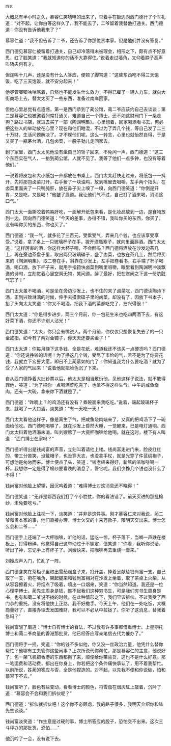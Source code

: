     四五 

   大概总有半小时之久，慕容仁笑嘻嘻的出来了，举着手在额边向西门德行了个军礼道：“对不起，让你白等这样久了，我不能去了，二爷留着我替他打通关。西门德道：你没有告诉他我来了？”

   慕容仁道：“我不但告诉了二爷，还告诉了你那位贵本家。但是他们并没有答复。”

   西门德见慕容仁被留着打通关，自己却冷落得未被理会，相形之下，颇有点不好意思，红了脸笑道：“我就知道你的话不大靠得住。”说着走过墙角，又仰着脖子高声叫轿夫何有才。

   但连叫十几声，还是没有什么人答应，便顿了脚骂道：“这些东西吃不得三天饱饭，吃了三天饱饭，就不安分起来！”

   他尽管唧唧咕咕骂着，自然也不能发生什么效力，不得已雇了一辆人力车，就向大街商场上去，替太太买了一些东西，准备过南岸回家。

   但他心里总觉有点遗憾，第一是西门恭到了蔺公馆，蔺二爷应该约自己去谈谈；第二是慕容仁也被邀着列席打通关，难道自己一个博士，还不如这财阀门下一条走狗？路过书店，就进去买了一部《陶渊明集》。心里想着，回家喝酒看书去，何必把这些人的举动放在心里？现在和他们瞎混，不过为了弄几个钱，等自己发了二三十万财，生活问题解决了。才不睬他们呢。这么一转念，心里也就怡然自得，于是又买了一瓶茅台酒，几包卤菜，一股子劲儿走回家去。

   到了家里，西门太太见他没有坐自己的轿子回来，不免问一声。西门德道：“这三个东西实在气人，一抬到蔺公馆，人就不见了。我等了他们一点多钟，也没有等着他们。”

   一说着将皮包和大小纸包一齐都放在书桌上。西门太太赶快走过来，将纸包一一抖开，先将那包卤菜打开，右手箝了一块油鸡，放到嘴里去咀嚼。左手两个指头，在卤菜里面夹了一只鸭肫肝，放在鼻子尖上嗅了一嗅，向西门德笑道：“你倒是开胃，又是吃，又是喝！”他皱了眉道。我让他们气不过，自己打了酒来喝，消消这口气。”

   西门太太一面撕咬着鸭肫肝吃，一面解开纸包来看，是化妆品放到一边，是食物放到一边，因向西门德笑道：“今天的差事，办得不错，我叫你买的东西，你买了。没有叫你买的东西，你也买了。”

   西门德道：“我一气，就多花了三百元，受累受气，弄来几个钱，也应该享受享受。”说着，拿了桌上一只玻璃杯子在手，拨开酒瓶塞子，就向里面斟酒。西门太太道：“这样厉害的酒，你这样大杯子喝，不会醉吗？西门德将酒放在沙发边茶几上，再在旁边茶盘子里，取出两只玻璃碟子，盛了卤菜，也放在茶几上，然后将买来的《陶渊明集》，取二卷在手，斜靠在沙发上，左手把卷看书，右手端了杯子喝酒，喝口酒，放下杯子来，就用手指箝块卤菜到嘴里咀嚼，眼里看到陶渊明冲淡飘逸的诗句，立刻觉着心里空洞无物，笑问道。醉了最好，把在财阀之下这一份肮脏气忘了！”

   西门太太虽不喝酒，可是坐在旁边沙发上，也不住的夹了卤菜吃，西门德读陶诗下酒，正到兴致淋漓的时候，伸手去摸索碟子里的卤菜，却没有了，因放下书本子，抬了头向太太笑道：“你又不喝酒，把我下酒的菜都吃完了，扫兴得很！”

   西门太太道：“你是得步进步，两三个月前，你一包花生米也吃四两酒下去，有这好菜下酒，你还不许别人沾光！”

   西门德笑道：“太太，你只会有嘴说人。两个月前，你仅仅只想恢复失去了的一只金戒指，如今有了两对金镯子，你天天还要买金子！”

   西门太太道：你每月赚下这多钱，全是花纸，难道我还不该买一点硬货吗？西门德道：“你还说挣钱的话呢！为了挣这几个钱，受尽了市侩的气，若不是为了你要花钱，我就立下宏誓大愿，即日不上蔺慕如的门了！你知道我为什么要吃酒？就为了受了人家的气回来！”说着他就把脸色沉了下来。

   自从西门德挣着大批钞票以后，他太太是相当敷衍他，见他这样子说法，就不敢得罪他，笑道：“为了把你一点喝酒菜吃完了，也值不得这样生气。中午的咸鱼烧肉，还有一大碗，拿来你下酒就是了。”

   西门德道：“昨晚上？的鸡汤还有没有？煮碗面来我吃吃。”说着，端起玻璃杯子来，就喝了一大口酒，淡笑道：“有一天吃一天！”

   西门太太看他这样子，像是真生了气，把咸鱼烧肉端来了，又真的把鸡汤下了一碗面给他吃。西门德吃喝够了，就在沙发上昏然大睡，一觉醒来，已是电灯通明。西门太太料着他酒渴未消，叫刘嫂熬了一大瓷杯咖啡给他喝。就在这时，楼下有人叫道：“西门博士在家吗？”

   西门德听得出是钱尚富的声音，立刻叫着请他上楼。钱尚富走进门来，脸皮红红的，带三分苦笑，没戴帽子，也没穿大衣，也没拿手杖，就是光穿了件蓝绸袍子，可想他是匆匆而来。博士便点了头，笑道：“钱老板来得好，新熬的浓咖啡喝一杯。我想你一定是得了棉纱要看跌的消息了，管它呢，我们少挣几个钱也没什么了不得！”

   钱尚富对他脸上望望，因沉吟着道：“难得博士对这消息还不晓得！”

   西门德笑道：“无非是鄂西我们打了个小胜仗，你的看法错了。前天买进的那批棉纱，未免要吃亏。”

   钱尚富对他脸上注视一下，淡笑道：“并非是这件事。刚才慕容仁来对我说，蔺二爷和贵本家的事，他们直接办理，博士欠交的十来万款子，限明天交出来。博士怎么会和二爷……”

   西门德手上还端了一大杯咖啡，听他的话，猛吃一惊，杯子落下，当啷一声跌在楼板上，打得粉碎。他觉得自己这举动过于不镇定，便笑道：“你看，我听你说话，听出了神，忘记手上有杯子了。刘嫂快来，把咖啡再去重烧一壶来。”

   刘嫂应声入门，忙乱了一阵。

   西门德含笑在茶柜子里取出雪茄烟盒子来，打开盖，捧着呈献给钱尚富一支，自己取了一支，衔在嘴角，架起腿来和钱尚富相对在沙发上坐着，取了茶桌上火柴，从从容容擦着火，将烟点了吸着，喷出一口烟来，笑道：“你当然知道。我还是一位心理学博士。蔺先生周身是钱，瞧不起我们这种穷书生，可是我们穷书生周身是书，也有和蔺二爷说不拢的时候。在此种情形之下，我们早该拆伙。不过我受了西门恭的重托，没有将他扶上正路，我不好撒手。今天上午，他们在一处吃饭，大概商量好了，直接办理去发国难财，我可以不必从中拉拢了。你听了这消息，替我着急吗？”

   钱尚富皱了眉道：“博士自有博士的看法，不过我有许多事都借重博士。上星期托博士和蔺二爷商量的香港那批货，他已经答应写亲笔信去代为催办了。”

   西门德将手一摇，笑道：“你的钱不多似他，你又没一丝政治力量，他凭什么替你帮忙？他哪有工夫管你这些闲事？上次所说代你帮忙，那是慕容仁的主意，他说好了，包一架飞机把香港的东西都搬了来，顺便给你带些货，这也不是什么好意。那一笔运费和活动费，都出在你身上，你若把这个条件痛快承认了，用不着我帮忙。以前所说，姓蔺的答应与否，全是他捏造的。对不起，以先我不便和你说破，怕和慕容下不去。”

   钱尚富听了，脸色有些变动，看看博士的颜色，将雪茄在烟灰缸上敲着，沉吟了道：“慕容会不会和我们拆伙呢？”

   西门德道：“拆伙就拆伙吧！这个你不必顾虑，我的路子很多，我明天介绍你和陆先生谈谈。”

   钱尚富淡笑道：“作生意是过硬的事，博士所答应的股子，恐怕交不出来。这次三斗坪办的那批货，恐怕……”

   他沉吟了一会，没有说下去。

